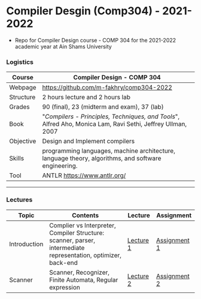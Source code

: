# Compiler Desgin (Comp304) - 2021-2022

- Repo for Compiler Design course - COMP 304 for the 2021-2022 academic year at Ain Shams University

### Logistics

Course | Compiler Design - COMP 304
---|----
Webpage| https://github.com/m-fakhry/comp304-2022
Structure | 2 hours lecture and 2 hours lab
Grades | 90 (final), 23 (midterm and exam), 37 (lab)
Book | "_Compilers - Principles, Techniques, and Tools_", Alfred Aho, Monica Lam, Ravi Sethi, Jeffrey Ullman, 2007
Objective | Design and Implement compilers
Skills | programming languages, machine architecture, language theory, algorithms, and software engineering.
Tool |  ANTLR https://www.antlr.org/

---

### Lectures

Topic | Contents | Lecture | Assignment
---|---|---|---
Introduction | Complier vs Interpreter, Compiler Structure: scanner, parser, intermediate representation, optimizer, back-end  | [Lecture 1](lec1.md) | [Assignment 1](assignment1.md)
Scanner | Scanner, Recognizer, Finite Automata, Regular expression | [Lecture 2](lec2.md) | [Assignment 2](assignment2.md)

